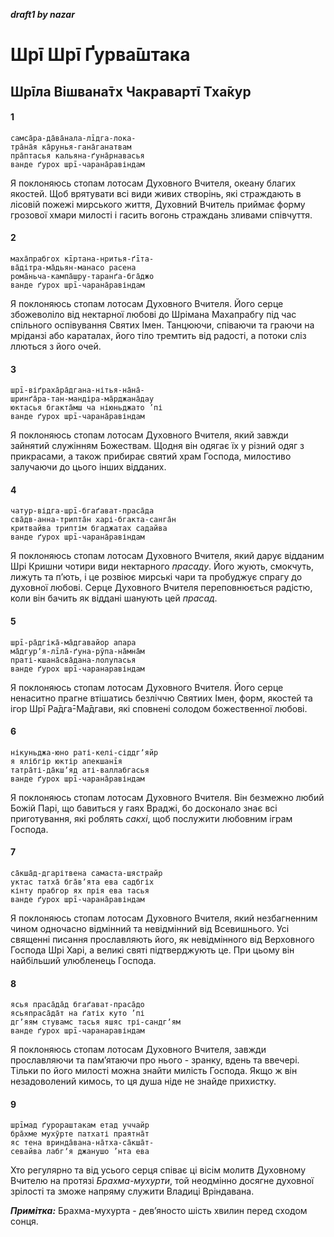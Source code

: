 ***draft1 by nazar***

# Шрī Шрī Ґурва̄штака

## Шрīла Вішвана̄тх Чакравартī Тха̄кур

#### 1

    самса̄ра-да̄ва̄нала-лīдга-лока-
    тра̄на̄я ка̄рунья-гана̄ганатвам
    пра̄птасья кальяна-ґуна̄рнавасья
    ванде ґурох шрī-чарана̄равіндам

Я поклоняюсь стопам лотосам Духовного Вчителя, океану благих якостей. Щоб врятувати всі види живих створінь, які страждають в лісовій пожежі мирського життя, Духовний Вчитель приймає форму грозової хмари милості і гасить вогонь страждань зливами співчуття.

#### 2

    маха̄прабгох кīртана-нритья-ґīта-
    ва̄дітра-ма̄дьян-манасо расена
    рома̄ньча-кампа̄шру-таранґа-бга̄джо
    ванде ґурох шрī-чарана̄равіндам

Я поклоняюсь стопам лотосам Духовного Вчителя. Його серце збожеволіло від нектарної любові до Шрімана Махапрабгу під час спільного оспівування Святих Імен. Танцюючи, співаючи та граючи на мріданзі або караталах, його тіло тремтить від радості, а потоки сліз ллються з його очей.

#### 3

    шрī-віґраха̄ра̄дгана-нітья-на̄на̄-
    шринґа̄ра-тан-мандіра-ма̄рджана̄дау
    юктасья бгакта̄мш ча ніюньджато ’пі
    ванде ґурох шрī-чарана̄равіндам

Я поклоняюсь стопам лотосам Духовного Вчителя, який завжди зайнятий служінням Божествам. Щодня він одягає їх у різний одяг з прикрасами, а також прибирає святий храм Господа, милостиво залучаючи до цього інших відданих.

#### 4

    чатур-відга-шрī-бгаґават-праса̄да
    сва̄дв-анна-трипта̄н харі-бгакта-санга̄н
    критвайва триптім бгаджатах садайва
    ванде ґурох шрī-чарана̄равіндам

Я поклоняюсь стопам лотосам Духовного Вчителя, який дарує відданим Шрі Кришни чотири види нектарного *прасаду*. Його жують, смокчуть, лижуть та пʼють, і це розвіює мирські чари та пробуджує спрагу до духовної любові. Серце Духовного Вчителя переповнюється радістю, коли він бачить як віддані шанують цей *прасад*.

#### 5

    шрī-ра̄дгіка̄-ма̄дгавайор апара
    ма̄дгурʼя-лīла̄-ґуна-рӯпа-на̄мна̄м
    праті-кшана̄сва̄дана-лолупасья
    ванде ґурох шрī-чаранаравіндам

Я поклоняюсь стопам лотосам Духовного Вчителя. Його серце ненаситно прагне втішатись безліччю Святиих Імен, форм, якостей та ігор Шрī Ра̄дга̄-Ма̄дгави, які сповнені солодом божественної любові.

#### 6

    нікуньджа-юно раті-келі-сіддгʼяйр
    я ялібгір юктір апекшанīя
    татра̄ті-да̄кшʼяд аті-валлабгасья
    ванде ґурох шрī-чарана̄равіндам

Я поклоняюсь стопам лотосам Духовного Вчителя. Він безмежно любий Божій Парі, що бавиться у гаях Враджі, бо досконало знає всі приготування, які роблять *сакхі*, щоб послужити любовним іграм Господа.

#### 7

    са̄кша̄д-дгарітвена самаста-шястрайр
    уктас татха̄ бга̄вʼята ева садбгіх
    кінту прабгор ях прія ева тасья
    ванде ґурох шрī-чарана̄равіндам

Я поклоняюсь стопам лотосам Духовного Вчителя, який незбагненним чином одночасно відмінний та невідмінний від Всевишнього. Усі священні писання прославляють його, як невідмінного від Верховного Господа Шрі Харі, а великі святі підтверджують це. При цьому він найбільший улюбленець Господа.

#### 8

    ясья праса̄да̄д бгаґават-праса̄до
    ясьяпраса̄да̄т на ґатіх куто ’пі
    дгʼяям стувамс тасья яшяс трі-сандгʼям
    ванде ґурох шрī-чаранаравіндам

Я поклоняюсь стопам лотосам Духовного Вчителя, завжди прославляючи та памʼятаючи про нього - зранку, вдень та ввечері. Тільки по його милості можна знайти милість Господа. Якщо ж він незадоволений кимось, то ця душа ніде не знайде прихистку.

#### 9

    шрīмад ґурораштакам етад уччайр
    бра̄хме мухӯрте патхаті праятна̄т
    яс тена вринда̄вана-на̄тха-са̄кша̄т-
    севайва лабгʼя джанушо ’нта ева

Хто регулярно та від усього серця співає ці вісім молитв Духовному Вчителю на протязі *Брахма-мухурти*, той неодмінно досягне духовної зрілості та зможе напряму служити Владиці Вріндавана.

***Примітка:*** Брахма-мухурта - девʼяносто шість хвилин перед сходом сонця.
